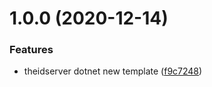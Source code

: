 # 1.0.0 (2020-12-14)


### Features

* theidserver dotnet new template ([f9c7248](https://github.com/Aguafrommars/Templates/commit/f9c7248b3566edd6afd99817bddff3271e5e58ac))

